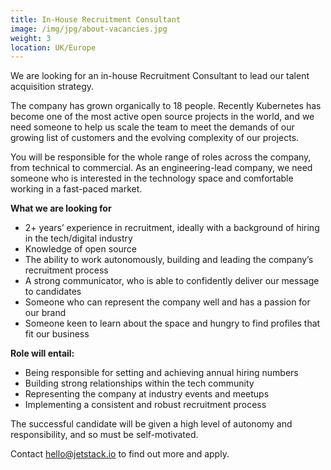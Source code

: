 ```yaml
---
title: In-House Recruitment Consultant
image: /img/jpg/about-vacancies.jpg
weight: 3
location: UK/Europe
---
```


We are looking for an in-house Recruitment Consultant to lead our talent acquisition strategy.

The company has grown organically to 18 people. Recently Kubernetes has become one of the most active open source projects in the world, and we need someone to help us scale the team to meet the demands of our growing list of customers and the evolving complexity of our projects.

You will be responsible for the whole range of roles across the company, from technical to commercial. As an engineering-lead company, we need someone who is interested in the technology space and comfortable working in a fast-paced market.

**What we are looking for**

* 2+ years’ experience in recruitment, ideally with a background of hiring in the tech/digital industry
* Knowledge of open source
* The ability to work autonomously, building and leading the company’s recruitment process
* A strong communicator, who is able to confidently deliver our message to candidates
* Someone who can represent the company well and has a passion for our brand
* Someone keen to learn about the space and hungry to find profiles that fit our business

**Role will entail:**

* Being responsible for setting and achieving annual hiring numbers
* Building strong relationships within the tech community
* Representing the company at industry events and meetups
* Implementing a consistent and robust recruitment process

The successful candidate will be given a high level of autonomy and responsibility, and so must be self-motivated.

Contact <a href="mailto:hello@jetstack.io">hello@jetstack.io</a> to find out more and apply.